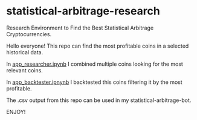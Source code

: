 # statistical-arbitrage-research
 
Research Environment to Find the Best Statistical Arbitrage Cryptocurrencies.

Hello everyone! This repo can find the most profitable coins in a selected historical data.

In <a href=https://github.com/Algo-Tradings/statistical-arbitrage-research/blob/main/app_researcher.ipynb>app_researcher.ipynb<a> I combined multiple coins looking for the most relevant coins.

In <a href=https://github.com/Algo-Tradings/statistical-arbitrage-research/blob/main/app_backtester.ipynb>app_backtester.ipnynb<a> I backtested this coins filtering it by the most profitable.

The .csv output from this repo can be used in my statistical-arbitrage-bot.

ENJOY!
